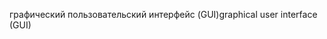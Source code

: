 <span data-ttu-id="b1717-101">графический пользовательский интерфейс (GUI)</span><span class="sxs-lookup"><span data-stu-id="b1717-101">graphical user interface (GUI)</span></span>